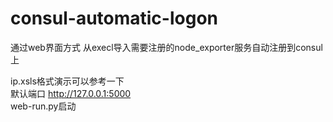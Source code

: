 # consul-automatic-logon
通过web界面方式 从execl导入需要注册的node_exporter服务自动注册到consul上  

ip.xsls格式演示可以参考一下  
默认端口 http://127.0.0.1:5000  
web-run.py启动
